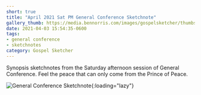 ```yaml
---
short: true
title: "April 2021 Sat PM General Conference Sketchnote"
gallery_thumb: https://media.bennorris.com/images/gospelsketcher/thumbs/apr-21-2-sat-pm.jpg
date: 2021-04-03 15:54:35-0600
tags:
- general conference
- sketchnotes
category: Gospel Sketcher
---
```


Synopsis sketchnotes from the Saturday afternoon session of General Conference. Feel the peace that can only come from the Prince of Peace.

![General Conference Sketchnote](https://media.bennorris.com/images/gospelsketcher/general-conference/apr-2021/apr-21-2-sat-pm.jpg){:loading="lazy"}
